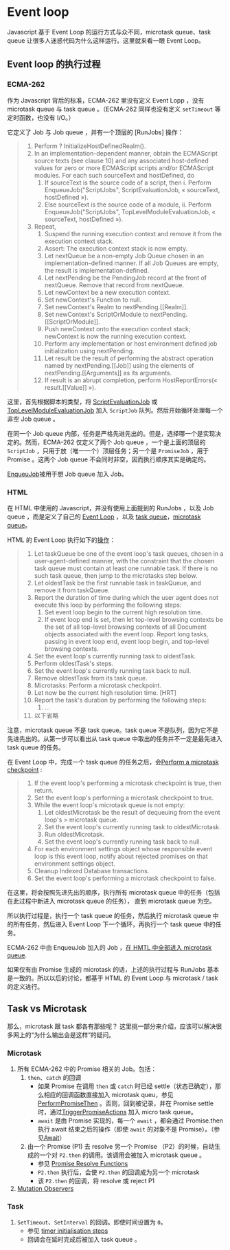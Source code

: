 # Event loop

Javascript 基于 Event Loop 的运行方式与众不同，microtask queue、task queue 让很多人迷惑代码为什么这样运行。这里就来看一眼 Event Loop。

## Event loop 的执行过程

### ECMA-262

作为 Javascript 背后的标准，ECMA-262 里没有定义 Event Lopp ，没有 microtask queue 与 task queue 。（ECMA-262 同样也没有定义 `setTimeout` 等定时函数，也没有 I/O。）

它定义了 Job 与 Job queue ，并有一个顶层的 [RunJobs] 操作：

> 1. Perform ? InitializeHostDefinedRealm().
> 2. In an implementation-dependent manner, obtain the ECMAScript source texts (see clause 10) and any associated host-defined values for zero or more ECMAScript scripts and/or ECMAScript modules. For each such sourceText and hostDefined, do
>    1. If sourceText is the source code of a script, then
>       i. Perform EnqueueJob("ScriptJobs", ScriptEvaluationJob, « sourceText, hostDefined »).
>    2. Else sourceText is the source code of a module,
>       ii. Perform EnqueueJob("ScriptJobs", TopLevelModuleEvaluationJob, « sourceText, hostDefined »).
> 3. Repeat,
>    1. Suspend the running execution context and remove it from the execution context stack.
>    2. Assert: The execution context stack is now empty.
>    3. Let nextQueue be a non-empty Job Queue chosen in an implementation-defined manner. If all Job Queues are empty, the result is implementation-defined.
>    4. Let nextPending be the PendingJob record at the front of nextQueue. Remove that record from nextQueue.
>    5. Let newContext be a new execution context.
>    6. Set newContext's Function to null.
>    7. Set newContext's Realm to nextPending.[[Realm]].
>    8. Set newContext's ScriptOrModule to nextPending.[[ScriptOrModule]].
>    9. Push newContext onto the execution context stack; newContext is now the running execution context.
>    10. Perform any implementation or host environment defined job initialization using nextPending.
>    11. Let result be the result of performing the abstract operation named by nextPending.[[Job]] using the elements of nextPending.[[Arguments]] as its arguments.
>    12. If result is an abrupt completion, perform HostReportErrors(« result.[[Value]] »).

这里，首先根据脚本的类型，将 [ScriptEvaluationJob](https://www.ecma-international.org/ecma-262/#sec-scriptevaluationjob) 或 [TopLevelModuleEvaluationJob](https://www.ecma-international.org/ecma-262/#sec-toplevelmoduleevaluationjob) 加入 `ScriptJob` 队列。然后开始循环处理每一个非空 Job queue 。

在同一个 Job queue 内部，任务是严格先进先出的。但是，选择哪一个是实现决定的。然而，ECMA-262 仅定义了两个 Job queue ，一个是上面的顶层的 `ScriptJob` ，只用于放（唯一一个）顶层任务；另一个是 `PromiseJob` ，用于 Promise 。这两个 Job queue 不会同时非空，因而执行顺序其实是确定的。

[EnqueuJob](https://www.ecma-international.org/ecma-262/#sec-enqueuejob)被用于想 Job queue 加入 Job。

### HTML

在 HTML 中使用的 Javascript，并没有使用上面提到的 RunJobs ，以及 Job queue ，而是定义了自己的 [Event Loop](https://html.spec.whatwg.org/multipage/webappapis.html#event-loop) ，以及 [task queue](https://html.spec.whatwg.org/multipage/webappapis.html#task-queue)，[microtask queue](https://html.spec.whatwg.org/multipage/webappapis.html#microtask-queue)。

HTML 的 Event Loop 执行如下的[操作](https://html.spec.whatwg.org/multipage/webappapis.html#event-loop-processing-model)：

> 1. Let taskQueue be one of the event loop's task queues, chosen in a user-agent-defined manner, with the constraint that the chosen task queue must contain at least one runnable task. If there is no such task queue, then jump to the microtasks step below.
> 2. Let oldestTask be the first runnable task in taskQueue, and remove it from taskQueue.
> 3. Report the duration of time during which the user agent does not execute this  loop by performing the following steps:
>    1. Set event loop begin to the current high resolution time.
>    2. If event loop end is set, then let top-level browsing contexts be the set of all top-level browsing contexts of all Document objects associated with the event loop. Report long tasks, passing in event loop end, event loop begin, and top-level browsing contexts.
> 4. Set the event loop's currently running task to oldestTask.
> 5. Perform oldestTask's steps.
> 6. Set the event loop's currently running task back to null.
> 7. Remove oldestTask from its task queue.
> 8. Microtasks: Perform a microtask checkpoint.
> 9. Let now be the current high resolution time. [HRT]
> 10. Report the task's duration by performing the following steps:
>     1. ...
> 11. 以下省略

注意，microtask queue 不是 task queue。task queue 不是队列，因为它不是先进先出的。从第一步可以看出从 task queue 中取出的任务并不一定是最先进入 task queue 的任务。

在 Event Loop 中，完成一个 task queue 的任务之后，会[Perform a microtask checkpoint](https://html.spec.whatwg.org/multipage/webappapis.html#perform-a-microtask-checkpoint) :

> 1. If the event loop's performing a microtask checkpoint is true, then return.
> 2. Set the event loop's performing a microtask checkpoint to true.
> 3. While the event loop's microtask queue is not empty:
>    1. Let oldestMicrotask be the result of dequeuing from the event loop's > microtask queue.
>    2. Set the event loop's currently running task to oldestMicrotask.
>    3. Run oldestMicrotask.
>    4. Set the event loop's currently running task back to null.
> 4. For each environment settings object whose responsible event loop is this event loop, notify about rejected promises on that environment settings object.
> 5. Cleanup Indexed Database transactions.
> 6. Set the event loop's performing a microtask checkpoint to false.

在这里，将会按照先进先出的顺序，执行所有 microtask queue 中的任务（包括在此过程中新进入 microtask queue 的任务）， 直到 microtask queue 为空。

所以执行过程是，执行一个 task queue 的任务，然后执行 microtask queue 中的所有任务，然后进入 Event Loop 下一个循环，再执行一个 task queue 中的任务。

ECMA-262 中由 EnqueuJob 加入的 Job ，[在 HMTL 中全部进入 microtask queue](https://html.spec.whatwg.org/multipage/webappapis.html#enqueuejob(queuename,-job,-arguments)).

如果仅有由 Promise 生成的 microtask 的话，上述的执行过程与 RunJobs 基本是一致的。所以以后的讨论，都基于 HTML 的 Event Loop 与 microtask / task 的定义进行。

## Task vs Microtask

那么，microtask 跟 task 都各有那些呢？ 这里挑一部分来介绍，应该可以解决很多网上的“为什么输出会是这样”的疑问。

### Microtask

1. 所有 ECMA-262 中的 Promise 相关的 Job。包括：
   1. `then`、`catch` 的回调
      * 如果 Promise 在调用 `then` 或 `catch` 时已经 settle（状态已确定），那么相应的回调函数直接加入 microtask queu，参见 [PerformPromiseThen](https://www.ecma-international.org/ecma-262/#sec-performpromisethen) 。否则，回到被记录，并在 Promise settle 时，通过[TriggerPromiseActions](https://www.ecma-international.org/ecma-262/#sec-triggerpromisereactions) 加入 micro task queue。
      * `await` 是由 Promise 实现的，每一个 `await` ，都会通过 Promise.then 执行 await 结束之后的操作（即使 `await` 的对象不是 Promise）。（参见[Await](https://www.ecma-international.org/ecma-262/#await)）
   2. 由一个 Promise (P1) 去 resolve 另一个 Promise （P2）的时候，自动生成的一个对 `P2.then` 的调用。该调用会被加入 microtask queue 。
      * 参见 [Promise Resolve Functions](https://www.ecma-international.org/ecma-262/#sec-promise-resolve-functions)
      * `P2.then` 执行后，会使 `P2.then` 的回调成为另一个 microtask
      * 该 `P2.then` 的回调，将 resolve 或 reject P1
2. [Mutation Observers](https://dom.spec.whatwg.org/#mutation-observers)

### Task

1. `SetTimeout`、`SetInterval` 的回调。即使时间设置为 `0`。
   * 参见 [timer initialisation steps](https://html.spec.whatwg.org/#timer-initialisation-steps)
   * 回调会在延时完成后被加入 task queue 。
